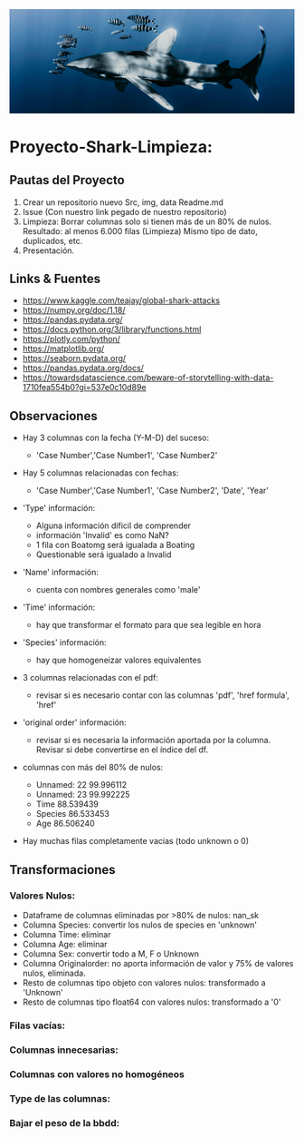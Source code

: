 ![portada](https://github.com/mariamino/data-cleaning-pandas/blob/main/img/tiburon.jpg)

# Proyecto-Shark-Limpieza:

## Pautas del Proyecto

1. Crear un repositorio nuevo
    Src, img, data
    Readme.md
2. Issue (Con nuestro link pegado de nuestro repositorio)
3. Limpieza:
    Borrar columnas solo si tienen más de un 80% de nulos.
    Resultado: al menos 6.000 filas
    (Limpieza) Mismo tipo de dato, duplicados, etc.
4. Presentación.

## Links & Fuentes

- <https://www.kaggle.com/teajay/global-shark-attacks>
- <https://numpy.org/doc/1.18/>
- <https://pandas.pydata.org/>
- https://docs.python.org/3/library/functions.html
- https://plotly.com/python/
- https://matplotlib.org/
- https://seaborn.pydata.org/
- https://pandas.pydata.org/docs/
- https://towardsdatascience.com/beware-of-storytelling-with-data-1710fea554b0?gi=537e0c10d89e


## Observaciones

- Hay 3 columnas con la fecha (Y-M-D) del suceso:
    - 'Case Number','Case Number1', 'Case Number2'
- Hay 5 columnas relacionadas con fechas:
    - 'Case Number','Case Number1', 'Case Number2', 'Date', 'Year'
- 'Type' información:
    - Alguna información dificil de comprender
    - información 'Invalid' es como NaN?
    - 1 fila con Boatomg será igualada a Boating
    - Questionable será igualado a Invalid
- 'Name' información:
    - cuenta con nombres generales como 'male'
- 'Time' información:
    - hay que transformar el formato para que sea legible en hora
- 'Species' información:
    - hay que homogeneizar valores equivalentes
- 3 columnas relacionadas con el pdf:
    - revisar si es necesario contar con las columnas 'pdf', 'href formula', 'href'
- 'original order' información:
    - revisar si es necesaria la información aportada por la columna. Revisar si debe convertirse en el índice del df.
- columnas con más del 80% de nulos:
    - Unnamed: 22               99.996112
    - Unnamed: 23               99.992225
    - Time                      88.539439
    - Species                   86.533453
    - Age                       86.506240

- Hay muchas filas completamente vacias (todo unknown o 0)

## Transformaciones

### Valores Nulos:
- Dataframe de columnas eliminadas por >80% de nulos: nan_sk
- Columna Species: convertir los nulos de species en 'unknown'
- Columna Time: eliminar
- Columna Age: eliminar
- Columna Sex: convertir todo a M, F o Unknown
- Columna Originalorder: no aporta información de valor y 75% de valores nulos, eliminada.
- Resto de columnas tipo objeto con valores nulos: transformado a 'Unknown'
- Resto de columnas tipo float64 con valores nulos: transformado a '0'

### Filas vacías:

### Columnas innecesarias:

### Columnas con valores no homogéneos

### Type de las columnas:

### Bajar el peso de la bbdd:


    